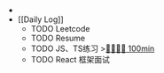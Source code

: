 -
- [[Daily Log]]
	- TODO Leetcode
	- TODO Resume
	- TODO JS、TS练习 >[🍅🍅🍅🍅 100min](#agenda-pomo://?t=f-1692002539281-1500%2Cf-1692008190423-1500%2Cf-1692010521491-1500%2Cf-1692023580346-1500)
	- TODO React 框架面试